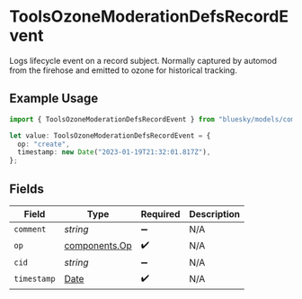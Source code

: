 # ToolsOzoneModerationDefsRecordEvent

Logs lifecycle event on a record subject. Normally captured by automod from the firehose and emitted to ozone for historical tracking.

## Example Usage

```typescript
import { ToolsOzoneModerationDefsRecordEvent } from "bluesky/models/components";

let value: ToolsOzoneModerationDefsRecordEvent = {
  op: "create",
  timestamp: new Date("2023-01-19T21:32:01.817Z"),
};
```

## Fields

| Field                                                                                         | Type                                                                                          | Required                                                                                      | Description                                                                                   |
| --------------------------------------------------------------------------------------------- | --------------------------------------------------------------------------------------------- | --------------------------------------------------------------------------------------------- | --------------------------------------------------------------------------------------------- |
| `comment`                                                                                     | *string*                                                                                      | :heavy_minus_sign:                                                                            | N/A                                                                                           |
| `op`                                                                                          | [components.Op](../../models/components/op.md)                                                | :heavy_check_mark:                                                                            | N/A                                                                                           |
| `cid`                                                                                         | *string*                                                                                      | :heavy_minus_sign:                                                                            | N/A                                                                                           |
| `timestamp`                                                                                   | [Date](https://developer.mozilla.org/en-US/docs/Web/JavaScript/Reference/Global_Objects/Date) | :heavy_check_mark:                                                                            | N/A                                                                                           |